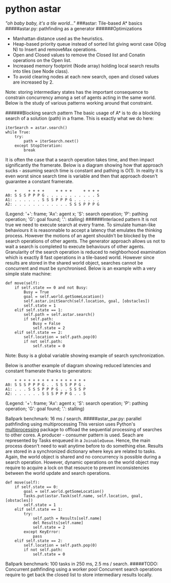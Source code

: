 # python astar
*"oh baby baby, it's a tile world..."*
###astar: Tile-based A* basics
#####astar.py: pathfinding as a generator
######Optimizations
- Manhattan distance used as the heuristics.
- Heap-based priority queue instead of sorted list giving worst case O(log N) to Insert and removeMax operations.
- Open and Closed values to remove the Closed list and Conatin operations on the Open list.
- Increased memory footprint (Node array) holding local search results into tiles (see Node class).
- To avoid clearing nodes at each new search, open and closed values are increased by 2.
 
Note: storing intermediary states has the important consequence to constrain concurrency among a set of agents acting in the same world. Below is the study of various patterns working around that constraint.

######Blocking search pattern 
The basic usage of A* is to do a blocking search of a solution (path) in a frame. This is exactly what we do here:
```
iterSearch = astar.search()
while True:
    try:
        path = iterSearch.next()
    except StopIteration:
        break
```
It is often the case that a search operation takes time, and then impact significantly the framerate. Below is a diagram showing how that approach sucks - assuming search time is constant and pathing is O(1). In reality it is even worst since search time is variable and then that approach doesn't guarantee a constant framerate.
```
    +     + + + +     + + + +     + + + + 
A0: S S S P P P G . . . . . . . . . . . S 
A1: . . . . . . S S S P P P G . . . . . .
A2: . . . . . . . . . . . . S S S P P P G
```
(Legend: '+': frame; 'Ax': agent x; 'S': search operation; 'P': pathing operation; 'G': goal found; '.': stalling)
######Interlaced pattern 
It is not true we need to execute search at every frame. To simulate human-like behaviours it is reasonnable to accept a latency that emulates the thinking process. However the motions of an agent shouldn't be blocked by the search operations of other agents. 
The generator approach allows us not to wait a search is completed to execute behaviours of other agents. Granularity of the search operation is reduced to neighborhood examination which is exactly 8 fast operations in a tile-based world. However since results are stored in the shared world object, searches cannot be concurrent and must be synchronised. 
Below is an example with a very simple state machine:
```
def move(self):
    if self.state == 0 and not Busy:
        Busy = True
        goal = self.world.getSomeLocation()
        self.astar.initSearch(self.location, goal, [obstacles])
        self.state = 1
    elif self.state == 1:
        self.path = self.astar.search()
        if self.path:
            Busy = False
            self.state = 2
    elif self.state == 2:
        self.location = self.path.pop(0)
        if not self.path:
            self.state = 0
```
Note: Busy is a global variable showing example of search synchronization.

Below is another example of diagram showing reduced latencies and constant framerate thanks to generators:
```
    + + + + + + + + + + + + + + + +
A0: S S S P P P G . . S S S P P G .
A1: . . . S S S P P P G . . S S S P
A2: . . . . . . S S S P P P G . . S
```
(Legend: '+': frame; 'Ax': agent x; 'S': search operation; 'P': pathing operation; 'G': goal found; '.': stalling)

Ballpark benchmark: 16 ms / search.
#####astar_par.py: parallel pathfinding using multiprocessing
This version uses Python's [multiprocessing](https://docs.python.org/2/library/multiprocessing.html) package to offload the sequential processing of searches to other cores. A producer - consumer pattern is used. Seach are represented by Tasks enqueued in a ```JoinableQueue```. Hence, the main process doesn't need to wait anytime before to do something else. Results are stored in a synchronized dictionary where keys are related to tasks. 
Again, the world object is shared and no concurrency is possible during a search operation. However, dynamic operations on the world object may require to acquire a lock on that resource to prevent inconsistencies between the world update and search operations. 
```
def move(self):
    if self.state == 0:
        goal = self.world.getSomeLocation()
        Tasks.put(astar.Task(self.name, self.location, goal, [obstacles])
        self.state = 1
    elif self.state == 1:
        try:
            self.path = Results[self.name]
            del Results[self.name]
            self.state = 2
        except KeyError:
            pass
    elif self.state == 2:
        self.location = self.path.pop(0)
        if not self.path:
            self.state = 0
```

Ballpark benchmark: 100 tasks in 250 ms, 2.5 ms / search.
#####TODO: Concurrent pathfinding using a worker pool
Concurrent search operations require to get back the closed list to store intermediary results locally. 
